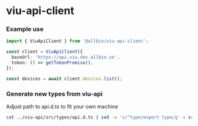 # viu-api-client

### Example use
```typescript
import { ViuApiClient } from '@allbin/viu-api-client';

const client = ViuApiClient({
  baseUrl: 'https://api.viu.dev.allbin.se',
  token: () => getTokenPromise(),
});

const devices = await client.devices.list();
```


### Generate new types from viu-api

Adjust path to api.d.ts to fit your own machine

```bash
cat ../viu-api/src/types/api.d.ts | sed -e 's/^type/export type/g' > src/api.ts && npx eslint --fix src/api.ts
```
